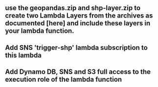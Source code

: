 ## use the geopandas.zip and shp-layer.zip to create two Lambda Layers from the archives as documented [here] and include these layers in your lambda function.

## Add SNS 'trigger-shp' lambda subscription to this lambda 
## Add Dynamo DB, SNS and S3 full access to the execution role of the lambda function 